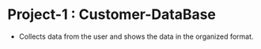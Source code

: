 # Project-1 : Customer-DataBase
* Collects data from the user and shows the data in the organized format.
